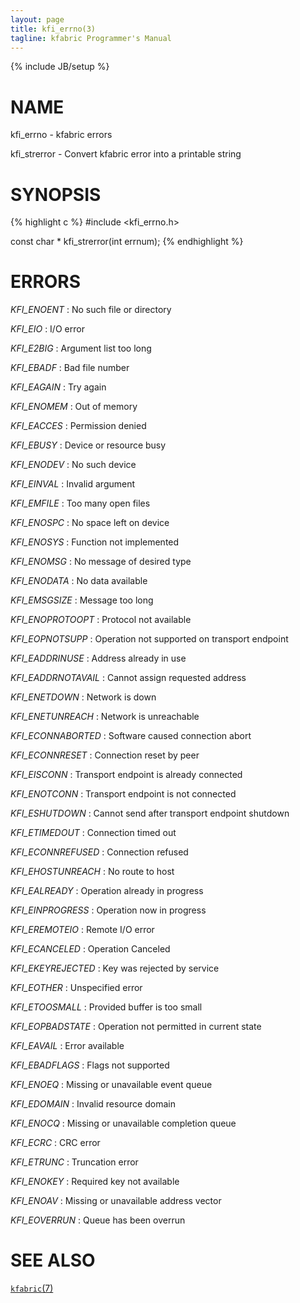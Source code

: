 ```yaml
---
layout: page
title: kfi_errno(3)
tagline: kfabric Programmer's Manual
---
```

{% include JB/setup %}

# NAME

kfi_errno \- kfabric errors

kfi_strerror \- Convert kfabric error into a printable string

# SYNOPSIS

{% highlight c %}
#include <kfi_errno.h>

const char *
kfi_strerror(int errnum);
{% endhighlight %}


# ERRORS

*KFI_ENOENT*
: No such file or directory

*KFI_EIO*
: I/O error

*KFI_E2BIG*
: Argument list too long

*KFI_EBADF*
: Bad file number

*KFI_EAGAIN*
: Try again

*KFI_ENOMEM*
: Out of memory

*KFI_EACCES*
: Permission denied

*KFI_EBUSY*
: Device or resource busy

*KFI_ENODEV*
: No such device

*KFI_EINVAL*
: Invalid argument

*KFI_EMFILE*
: Too many open files

*KFI_ENOSPC*
: No space left on device

*KFI_ENOSYS*
: Function not implemented

*KFI_ENOMSG*
: No message of desired type

*KFI_ENODATA*
: No data available

*KFI_EMSGSIZE*
: Message too long

*KFI_ENOPROTOOPT*
: Protocol not available

*KFI_EOPNOTSUPP*
: Operation not supported on transport endpoint

*KFI_EADDRINUSE*
: Address already in use

*KFI_EADDRNOTAVAIL*
: Cannot assign requested address

*KFI_ENETDOWN*
: Network is down

*KFI_ENETUNREACH*
: Network is unreachable

*KFI_ECONNABORTED*
: Software caused connection abort

*KFI_ECONNRESET*
: Connection reset by peer

*KFI_EISCONN*
: Transport endpoint is already connected

*KFI_ENOTCONN*
: Transport endpoint is not connected

*KFI_ESHUTDOWN*
: Cannot send after transport endpoint shutdown

*KFI_ETIMEDOUT*
: Connection timed out

*KFI_ECONNREFUSED*
: Connection refused

*KFI_EHOSTUNREACH*
: No route to host

*KFI_EALREADY*
: Operation already in progress

*KFI_EINPROGRESS*
: Operation now in progress

*KFI_EREMOTEIO*
: Remote I/O error

*KFI_ECANCELED*
: Operation Canceled

*KFI_EKEYREJECTED*
: Key was rejected by service

*KFI_EOTHER*
: Unspecified error

*KFI_ETOOSMALL*
: Provided buffer is too small

*KFI_EOPBADSTATE*
: Operation not permitted in current state

*KFI_EAVAIL*
: Error available

*KFI_EBADFLAGS*
: Flags not supported

*KFI_ENOEQ*
: Missing or unavailable event queue

*KFI_EDOMAIN*
: Invalid resource domain

*KFI_ENOCQ*
: Missing or unavailable completion queue

*KFI_ECRC*
: CRC error

*KFI_ETRUNC*
: Truncation error

*KFI_ENOKEY*
: Required key not available

*KFI_ENOAV*
: Missing or unavailable address vector

*KFI_EOVERRUN*
: Queue has been overrun

# SEE ALSO

[`kfabric`(7)](kfabric.7.html)
